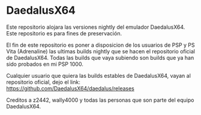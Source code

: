 # DaedalusX64
Este repositorio alojara las versiones nightly del emulador DaedalusX64. Este repositorio es para fines de preservación.

El fin de este repositorio es poner a disposicion de los usuarios de PSP y PS Vita (Adrenaline) las ultimas builds nightly que se hacen el repositorio oficial 
de DaedalusX64. Todas las builds que vaya subiendo son builds que ya han sido probados en mi PSP 1000.

Cualquier usuario que quiera las builds estables de DaedalusX64, vayan al repositorio oficial, dejo el link: https://github.com/DaedalusX64/daedalus/releases

Creditos a z2442, wally4000 y todas las personas que son parte del equipo DaedalusX64.

